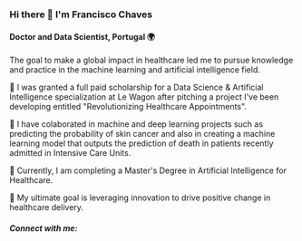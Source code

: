 ### Hi there 👋  I'm Francisco Chaves

#### Doctor and Data Scientist, Portugal 🌍

The goal to make a global impact in healthcare led me to pursue knowledge and practice in the machine learning and artificial intelligence field. 

🎯  I was granted a full paid scholarship for a Data Science & Artificial Intelligence specialization at Le Wagon after pitching a project I've been developing entitled "Revolutionizing Healthcare Appointments".

🦾  I have colaborated in machine and deep learning projects such as predicting the probability of skin cancer and also in creating a machine learning model that outputs the prediction of death in patients recently admitted in Intensive Care Units.

🔑  Currently, I am completing a Master's Degree in Artificial Intelligence for Healthcare.

🚀 My ultimate goal is leveraging innovation to drive positive change in healthcare delivery.

##### Connect with me: 



<!--
**FChaves33/FChaves33** is a ✨ _special_ ✨ repository because its `README.md` (this file) appears on your GitHub profile.

Here are some ideas to get you started:

- 🔭 I’m currently working on ...
- 🌱 I’m currently learning ...
- 👯 I’m looking to collaborate on ...
- 🤔 I’m looking for help with ...
- 💬 Ask me about ...
- 📫 How to reach me: ...
- 😄 Pronouns: ...
- ⚡ Fun fact: ...
-->
